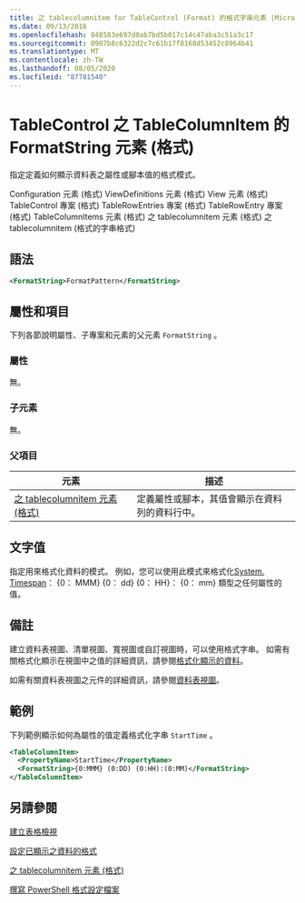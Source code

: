 ```yaml
---
title: 之 tablecolumnitem for TableControl (Format) 的格式字串元素 |Microsoft Docs
ms.date: 09/13/2016
ms.openlocfilehash: 848583e697d0ab7bd5b017c14c47aba3c51a3c17
ms.sourcegitcommit: 0907b8c6322d2c7c61b17f8168d53452c8964b41
ms.translationtype: MT
ms.contentlocale: zh-TW
ms.lasthandoff: 08/05/2020
ms.locfileid: "87781540"
---
```

# <a name="formatstring-element-for-tablecolumnitem-for-tablecontrol-format"></a>TableControl 之 TableColumnItem 的 FormatString 元素 (格式)

指定定義如何顯示資料表之屬性或腳本值的格式模式。

Configuration 元素 (格式) ViewDefinitions 元素 (格式) View 元素 (格式) TableControl 專案 (格式) TableRowEntries 專案 (格式) TableRowEntry 專案 (格式) TableColumnItems 元素 (格式) 之 tablecolumnitem 元素 (格式) 之 tablecolumnitem (格式的字串格式) 

## <a name="syntax"></a>語法

```xml
<FormatString>FormatPattern</FormatString>
```

## <a name="attributes-and-elements"></a>屬性和項目

下列各節說明屬性、子專案和元素的父元素 `FormatString` 。

### <a name="attributes"></a>屬性

無。

### <a name="child-elements"></a>子元素

無。

### <a name="parent-elements"></a>父項目

|元素|描述|
|-------------|-----------------|
|[之 tablecolumnitem 元素 (格式) ](./tablecolumnitem-element-for-tablecolumnitems-for-tablecontrol-format.md)|定義屬性或腳本，其值會顯示在資料列的資料行中。|

## <a name="text-value"></a>文字值

指定用來格式化資料的模式。 例如，您可以使用此模式來格式化[System. Timespan](/dotnet/api/System.TimeSpan)： {0： MMM} {0： dd} {0： HH}： {0： mm} 類型之任何屬性的值。

## <a name="remarks"></a>備註

建立資料表視圖、清單視圖、寬視圖或自訂視圖時，可以使用格式字串。 如需有關格式化顯示在視圖中之值的詳細資訊，請參閱[格式化顯示的資料](./formatting-displayed-data.md)。

如需有關資料表視圖之元件的詳細資訊，請參閱[資料表視圖](./creating-a-table-view.md)。

## <a name="example"></a>範例

下列範例顯示如何為屬性的值定義格式化字串 `StartTime` 。

```xml
<TableColumnItem>
  <PropertyName>StartTime</PropertyName>
  <FormatString>{0:MMM} (0:DD) (0:HH):(0:MM)</FormatString>
</TableColumnItem>
```

## <a name="see-also"></a>另請參閱

[建立表格檢視](./creating-a-table-view.md)

[設定已顯示之資料的格式](./formatting-displayed-data.md)

[之 tablecolumnitem 元素 (格式) ](./tablecolumnitem-element-for-tablecolumnitems-for-tablecontrol-format.md)

[撰寫 PowerShell 格式設定檔案](./writing-a-powershell-formatting-file.md)
